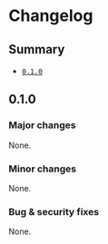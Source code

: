 # Changelog

## Summary

- [`0.1.0`](#010)

## 0.1.0

### Major changes

None.

### Minor changes

None.

### Bug & security fixes

None.